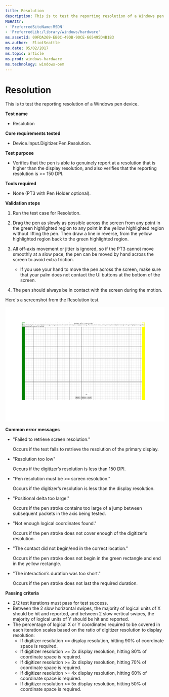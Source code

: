```yaml
---
title: Resolution
description: This is to test the reporting resolution of a Windows pen device.
MSHAttr:
- 'PreferredSiteName:MSDN'
- 'PreferredLib:/library/windows/hardware'
ms.assetid: 09FDA269-EB0C-49DB-90CE-665495D4B1B3
ms.author:  EliotSeattle
ms.date: 05/02/2017
ms.topic: article
ms.prod: windows-hardware
ms.technology: windows-oem
---
```


# Resolution


This is to test the reporting resolution of a Windows pen device.

**Test name**

-   Resolution

**Core requirements tested**

-   Device.Input.Digitizer.Pen.Resolution.

**Test purpose**

-   Verifies that the pen is able to genuinely report at a resolution that is higher than the display resolution, and also verifies that the reporting resolution is &gt;= 150 DPI.

**Tools required**

-   None (PT3 with Pen Holder optional).

**Validation steps**

1. Run the test case for Resolution.

2. Drag the pen as slowly as possible across the screen from any point in the green highlighted region to any point in the yellow highlighted region without lifting the pen. Then draw a line in reverse, from the yellow highlighted region back to the green highlighted region.

3. All off-axis movement or jitter is ignored, so if the PT3 cannot move smoothly at a slow pace, the pen can be moved by hand across the screen to avoid extra friction.

   -   If you use your hand to move the pen across the screen, make sure that your palm does not contact the UI buttons at the bottom of the screen.

4. The pen should always be in contact with the screen during the motion.

Here's a screenshot from the Resolution test.

![screenshot from the resolution test for a windows pen device.](../images/pen-test-resolution.png)

**Common error messages**

-   "Failed to retrieve screen resolution."

    Occurs if the test fails to retrieve the resolution of the primary display.
-   "Resolution too low"

    Occurs if the digitizer’s resolution is less than 150 DPI.
-   "Pen resolution must be &gt;= screen resolution."

    Occurs if the digitizer’s resolution is less than the display resolution.
-   "Positional delta too large."

    Occurs if the pen stroke contains too large of a jump between subsequent packets in the axis being tested.
-   "Not enough logical coordinates found."

    Occurs if the pen stroke does not cover enough of the digitizer’s resolution.
-   "The contact did not begin/end in the correct location."

    Occurs if the pen stroke does not begin in the green rectangle and end in the yellow rectangle.
-   "The interaction’s duration was too short."

    Occurs if the pen stroke does not last the required duration.

**Passing criteria**

-   2/2 test iterations must pass for test success.
-   Between the 2 slow horizontal swipes, the majority of logical units of X should be hit and reported, and between 2 slow vertical swipes, the majority of logical units of Y should be hit and reported.
-   The percentage of logical X or Y coordinates required to be covered in each iteration scales based on the ratio of digitizer resolution to display resolution:
    + If digitizer resolution &gt;= display resolution, hitting 90% of coordinate space is required.
    + If digitizer resolution &gt;= 2x display resolution, hitting 80% of coordinate space is required.
    + If digitizer resolution &gt;= 3x display resolution, hitting 70% of coordinate space is required.
    + If digitizer resolution &gt;= 4x display resolution, hitting 60% of coordinate space is required.
    + If digitizer resolution &gt;= 5x display resolution, hitting 50% of coordinate space is required.
